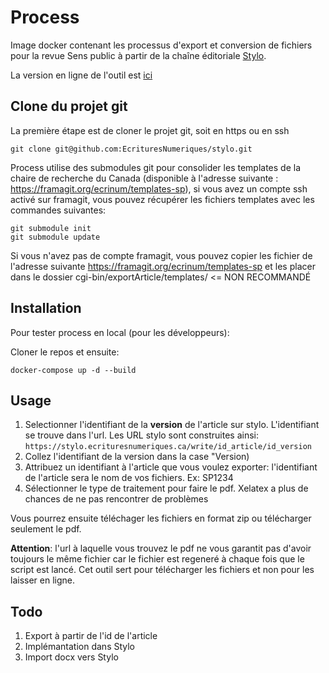 # Process
Image docker contenant les processus d'export et conversion de fichiers pour la revue Sens public à partir de la chaîne éditoriale [Stylo](http://stylo.ecrituresnumeriques.ca).

La version en ligne de l'outil est [ici](http://process.ecrituresnumeriques.ca)

## Clone du projet git

La première étape est de cloner le projet git, soit en https ou en ssh

`
git clone git@github.com:EcrituresNumeriques/stylo.git
`

Process utilise des submodules git pour consolider les templates de la chaire de recherche du Canada (disponible à l'adresse suivante : https://framagit.org/ecrinum/templates-sp), si vous avez un compte ssh activé sur framagit, vous pouvez récupérer les fichiers templates avec les commandes suivantes:

```
git submodule init
git submodule update
```

Si vous n'avez pas de compte framagit, vous pouvez copier les fichier de l'adresse suivante https://framagit.org/ecrinum/templates-sp et les placer dans le dossier cgi-bin/exportArticle/templates/ <= NON RECOMMANDÉ


## Installation

Pour tester process en local (pour les développeurs):

Cloner le repos et ensuite:

```
docker-compose up -d --build
```

## Usage

1. Selectionner l'identifiant de la **version** de l'article sur stylo. L'identifiant se trouve dans l'url. Les URL stylo sont construites ainsi: `https://stylo.ecrituresnumeriques.ca/write/id_article/id_version`
2. Collez l'identifiant de la version dans la case "Version)
3. Attribuez un identifiant à l'article que vous voulez exporter: l'identifiant de l'article sera le nom de vos fichiers. Ex: SP1234
4. Sélectionner le type de traitement pour faire le pdf. Xelatex a plus de chances de ne pas rencontrer de problèmes

Vous pourrez ensuite téléchager les fichiers en format zip ou télécharger seulement le pdf.

**Attention**: l'url à laquelle vous trouvez le pdf ne vous garantit pas d'avoir toujours le même fichier car le fichier est regeneré à chaque fois que le script est lancé. Cet outil sert pour télécharger les fichiers et non pour les laisser en ligne.

## Todo
1. Export à partir de l'id de l'article
2. Implémantation dans Stylo
3. Import docx vers Stylo



